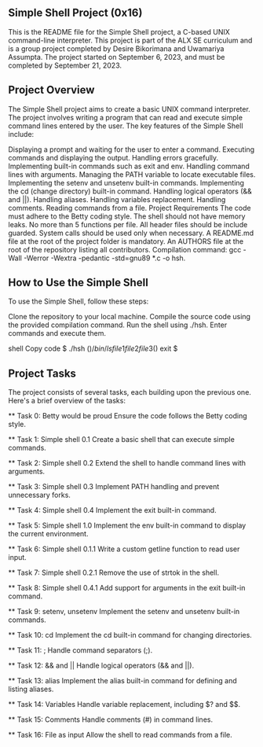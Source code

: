 ## Simple Shell Project (0x16)
This is the README file for the Simple Shell project, a C-based UNIX command-line interpreter. This project is part of the ALX SE curriculum and is a group project completed by Desire Bikorimana and Uwamariya Assumpta. The project started on September 6, 2023, and must be completed by September 21, 2023.

## Project Overview
The Simple Shell project aims to create a basic UNIX command interpreter. The project involves writing a program that can read and execute simple command lines entered by the user. The key features of the Simple Shell include:

Displaying a prompt and waiting for the user to enter a command.
Executing commands and displaying the output.
Handling errors gracefully.
Implementing built-in commands such as exit and env.
Handling command lines with arguments.
Managing the PATH variable to locate executable files.
Implementing the setenv and unsetenv built-in commands.
Implementing the cd (change directory) built-in command.
Handling logical operators (&& and ||).
Handling aliases.
Handling variables replacement.
Handling comments.
Reading commands from a file.
Project Requirements
The code must adhere to the Betty coding style.
The shell should not have memory leaks.
No more than 5 functions per file.
All header files should be include guarded.
System calls should be used only when necessary.
A README.md file at the root of the project folder is mandatory.
An AUTHORS file at the root of the repository listing all contributors.
Compilation command: gcc -Wall -Werror -Wextra -pedantic -std=gnu89 *.c -o hsh.

## How to Use the Simple Shell
To use the Simple Shell, follow these steps:

Clone the repository to your local machine.
Compile the source code using the provided compilation command.
Run the shell using ./hsh.
Enter commands and execute them.

shell
Copy code
$ ./hsh
($) /bin/ls
file1 file2 file3
($) exit
$

## Project Tasks
The project consists of several tasks, each building upon the previous one. Here's a brief overview of the tasks:

** Task 0: Betty would be proud
Ensure the code follows the Betty coding style.

** Task 1: Simple shell 0.1
Create a basic shell that can execute simple commands.

** Task 2: Simple shell 0.2
Extend the shell to handle command lines with arguments.

** Task 3: Simple shell 0.3
Implement PATH handling and prevent unnecessary forks.

** Task 4: Simple shell 0.4
Implement the exit built-in command.

** Task 5: Simple shell 1.0
Implement the env built-in command to display the current environment.

** Task 6: Simple shell 0.1.1
Write a custom getline function to read user input.

** Task 7: Simple shell 0.2.1
Remove the use of strtok in the shell.

** Task 8: Simple shell 0.4.1
Add support for arguments in the exit built-in command.

** Task 9: setenv, unsetenv
Implement the setenv and unsetenv built-in commands.

** Task 10: cd
Implement the cd built-in command for changing directories.

** Task 11: ;
Handle command separators (;).

** Task 12: && and ||
Handle logical operators (&& and ||).

** Task 13: alias
Implement the alias built-in command for defining and listing aliases.

** Task 14: Variables
Handle variable replacement, including $? and $$.

** Task 15: Comments
Handle comments (#) in command lines.

** Task 16: File as input
Allow the shell to read commands from a file.


